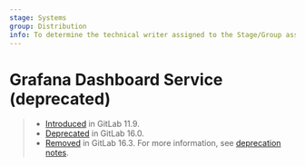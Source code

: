 ```yaml
---
stage: Systems
group: Distribution
info: To determine the technical writer assigned to the Stage/Group associated with this page, see https://about.gitlab.com/handbook/product/ux/technical-writing/#assignments
---
```


# Grafana Dashboard Service (deprecated)

> - [Introduced](https://gitlab.com/gitlab-org/omnibus-gitlab/-/issues/3487) in GitLab 11.9.
> - [Deprecated](https://gitlab.com/gitlab-org/omnibus-gitlab/-/issues/7772) in GitLab 16.0.
> - [Removed](https://gitlab.com/gitlab-org/omnibus-gitlab/-/issues/7772) in GitLab 16.3. For more information,
    see [deprecation notes](https://docs.gitlab.com/ee/administration/monitoring/performance/grafana_configuration.html#deprecation-of-bundled-grafana).
